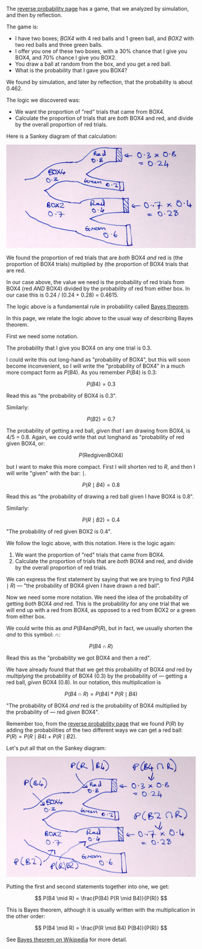 The [reverse probability page](first_bayes) has a game, that we analyzed by
simulation, and then by reflection.

The game is:

* I have two boxes; *BOX4* with 4 red balls and 1 green ball, and *BOX2* with
  two red balls and three green balls.
* I offer you one of these two boxes, with a 30% chance that I give you BOX4,
  and 70% chance I give you BOX2.
* You draw a ball at random from the box, and you get a red ball.
* What is the probability that I gave you BOX4?

We found by simulation, and later by reflection, that the probability is about
0.462.

The logic we discovered was:

* We want the proportion of "red" trials that came from BOX4.
* Calculate the proportion of trials that are *both* BOX4 and red, and divide
  by the overall proportion of red trials.

Here is a Sankey diagram of that calculation:

![](../images/box4_2_sankey.jpg)

We found the proportion of red trials that are *both* BOX4 *and* red is (the
proportion of BOX4 trials) multiplied by (the proportion of BOX4 trials that
are red.

In our case above, the value we need is the probability of red trials from BOX4 (red *AND* BOX4) divided by the probability of red from either box.  In our case this is 0.24 / (0.24 + 0.28) = 0.4615.

The logic above is a fundamental rule in probability called [Bayes
theorem](https://en.wikipedia.org/wiki/Bayes'_theorem).

In this page, we relate the logic above to the usual way of describing Bayes
theorem.

First we need some notation.

The probability that I give you BOX4 on any one trial is 0.3.

I could write this out long-hand as "probability of BOX4", but this will soon become inconvenient, so I will write the "probability of BOX4" in a much more compact form as $P(B4)$.   As you remember $P(B4)$ is 0.3:

$$
P(B4) = 0.3
$$

Read this as "the probability of BOX4 is 0.3".

Similarly:

$$
P(B2) = 0.7
$$

The probability of getting a red ball, *given that* I am drawing from BOX4, is
4/5 = 0.8.  Again, we could write that out longhand as "probability of red given BOX4, or:

$$
P(\mathrm{Red} \mathrm{given} \mathrm{BOX4})
$$

but I want to make this more compact.  First I will shorten $\mathrm{red}$ to $R$, and then I will write "given" with the bar: $\mid$.

$$
P(R \mid B4) = 0.8
$$

Read this as "the probability of drawing a red ball given I have BOX4 is 0.8".

Similarly:

$$
P(R \mid B2) = 0.4
$$

"The probability of red given BOX2 is 0.4".

We follow the logic above, with this notation.  Here is the logic again:

1. We want the proportion of "red" trials that came from BOX4.
2. Calculate the proportion of trials that are *both* BOX4 and red, and divide
   by the overall proportion of red trials.

We can express the first statement by saying that we are trying to find $P(B4
\mid R)$ — "the probability of BOX4 given I have drawn a red ball".

Now we need some more notation.  We need the idea of the probability of
getting *both* BOX4 *and* red.  This is the probability for any one trial that
we will end up with a red from BOX4, as opposed to a red from BOX2 or a green
from either box.

We could write this as *and* $P(B4 \mathrm{and} P(R)$, but in fact, we usually shorten the *and* to this symbol: $\cap$:

$$
P(B4 \cap R)
$$

Read this as the "probability we got BOX4 and then a red".

We have already found that that we get this probability of BOX4 *and* red by
*multiplying* the probability of BOX4 (0.3) by the probability of — getting
a red ball, *given* BOX4 (0.8).  In our notation, this multiplication is

$$
P(B4 \cap R) = P(B4) * P(R \mid B4)
$$

"The probability of BOX4 *and* red is the probability of BOX4 multiplied by
the probability of — red *given* BOX4".

Remember too, from the [reverse probability page](first_bayes) that we found
$P(R)$ by adding the probabilities of the two different ways we can get a red
ball: $P(R) = P(R \mid B4) + P(R \mid B2)$.

Let's put all that on the Sankey diagram:

![](../images/box4_2_sankey_labeled.jpg)

Putting the first and second statements together into one, we get:

$$
P(B4 \mid R) = \frac{P(B4) P(R \mid B4)}{P(R)}
$$

This is Bayes theorem, although it is usually written with the multiplication
in the other order:

$$
P(B4 \mid R) = \frac{P(R \mid B4) P(B4)}{P(R)}
$$

See [Bayes theorem on Wikipedia](https://en.wikipedia.org/wiki/Bayes'_theorem)
for more detail.
